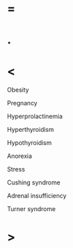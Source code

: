 # =

# .

# <

Obesity

Pregnancy

Hyperprolactinemia

Hyperthyroidism

Hypothyroidism

Anorexia

Stress

Cushing syndrome

Adrenal insufficiency

Turner syndrome

# >
